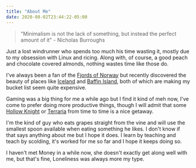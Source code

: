```yaml
---
title: "About Me"
date: 2020-08-02T23:44:22-05:00
---
```


> "Minimalism is not the lack of something, but instead the perfect amount of it" - Nicholas Burroughs

Just a lost windrunner who spends too much his time wasting it, mostly due to my obsession with Linux and ricing. Along with, of course, a good peach and chocolate covered almonds, nothing wastes time like those do.

I've always been a fan of the [Fjords of Norway](https://duckduckgo.com/?q=fjords+of+norway&iax=images&ia=images) but recently discovered the beauty of places like [Iceland](https://duckduckgo.com/?q=iceland+mountains&iax=images&ia=images) and [Baffin Island](https://duckduckgo.com/?q=baffin+island&iax=images&ia=images), both of which are making my bucket list seem quite expensive.

Gaming was a big thing for me a while ago but I find it kind of meh now, I've come to prefer doing more productive things, though I will admit that some [Hollow Knight](https://store.steampowered.com/app/367520/Hollow_Knight/) or [Terraria](https://store.steampowered.com/app/105600/Terraria/) from time to time is a nice getaway.

I'm the kind of guy who eats grapes straight from the vine and will use the smallest spoon available when eating something he likes. I don't know if that says anything about me but I hope it does. I learn by teaching and teach by scolding, it's worked for me so far and I hope it keeps doing so.

I haven't met Money in a while now, she doesn't exactly get along well with me, but that's fine, Loneliness was always more my type.

